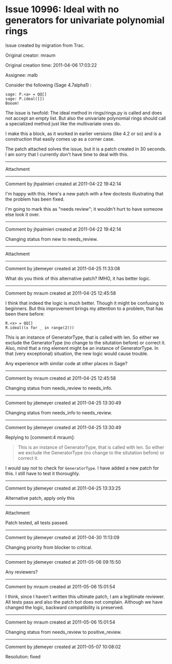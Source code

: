 # Issue 10996: Ideal with no generators for univariate polynomial rings

Issue created by migration from Trac.

Original creator: mraum

Original creation time: 2011-04-06 17:03:22

Assignee: malb

Consider the following (Sage 4.7alpha1) :

```
sage: P.<a> = QQ[]
sage: P.ideal([])
Booom!
```


The issue is twofold: The ideal method in rings/rings.py is called and does not accept an empty list. But also the univariate polynomial rings should call a specialized method just like the multivariate ones do.

I make this a block, as it worked in earlier versions (like 4.2 or so) and is a construction that easily comes up as a corner case.

The patch attached solves the issue, but it is a patch created in 30 seconds. I am sorry that I currently don't have time to deal with this.


---

Attachment


---

Comment by jhpalmieri created at 2011-04-22 19:42:14

I'm happy with this.  Here's a new patch with a few doctests illustrating that the problem has been fixed.

I'm going to mark this as "needs review"; it wouldn't hurt to have someone else look it over.


---

Comment by jhpalmieri created at 2011-04-22 19:42:14

Changing status from new to needs_review.


---

Attachment


---

Comment by jdemeyer created at 2011-04-25 11:33:08

What do you think of this alternative patch?  IMHO, it has better logic.


---

Comment by mraum created at 2011-04-25 12:45:58

I think that indeed the logic is much better. Though it might be confusing to beginners. But this improvement brings my attention to a problem, that has been there before:

```
R.<x> = QQ[]
R.ideal((x for _ in range(2)))
```


This is an instance of GeneratorType, that is called with len.  So either we exclude the GeneratorType (no change to the situtation before) or correct it.  Also, mind that a ring element might be an instance of GeneratorType.  In that (very exceptional) situation, the new logic would cause trouble.

Any experience with similar code at other places in Sage?


---

Comment by mraum created at 2011-04-25 12:45:58

Changing status from needs_review to needs_info.


---

Comment by jdemeyer created at 2011-04-25 13:30:49

Changing status from needs_info to needs_review.


---

Comment by jdemeyer created at 2011-04-25 13:30:49

Replying to [comment:4 mraum]:
> This is an instance of GeneratorType, that is called with len.  So either we exclude the GeneratorType (no change to the situtation before) or correct it.

I would say _not_ to check for `GeneratorType`.  I have added a new patch for this.  I still have to test it thoroughly.


---

Comment by jdemeyer created at 2011-04-25 13:33:25

Alternative patch, apply only this


---

Attachment

Patch tested, all tests passed.


---

Comment by jdemeyer created at 2011-04-30 11:13:09

Changing priority from blocker to critical.


---

Comment by jdemeyer created at 2011-05-06 09:15:50

Any reviewers?


---

Comment by mraum created at 2011-05-06 15:01:54

I think, since I haven't written this ultimate patch, I am a legitimate reviewer. All tests pass and also the patch bot does not complain. Although we have changed the logic, backward compatibility is preserved.


---

Comment by mraum created at 2011-05-06 15:01:54

Changing status from needs_review to positive_review.


---

Comment by jdemeyer created at 2011-05-07 10:08:02

Resolution: fixed
